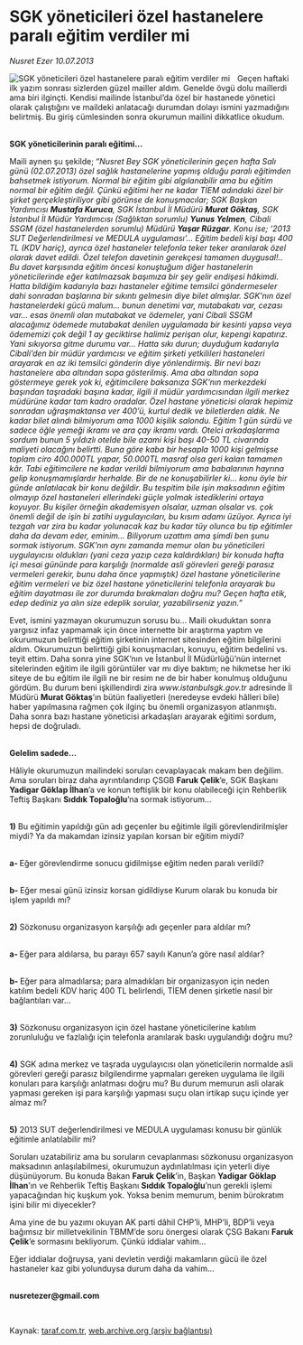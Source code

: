# SGK yöneticileri özel hastanelere paralı eğitim verdiler mi

*Nusret Ezer 10.07.2013*

<div class="yazi"><img align="left" alt="SGK yöneticileri özel hastanelere paralı eğitim verdiler mi" border="0" src="http://www.taraf.com.tr/fotoraflar/makaleler/sgk-yoneticileri-ozel-hastanelere-parali-egitim_8189_orijinal.jpg" style="border-right-width:10px; border-color:#FFFFFF"/><p>Geçen haftaki ilk yazım sonrası sizlerden güzel mailler aldım. Genelde övgü dolu maillerdi ama biri ilginçti. Kendisi mailinde İstanbul’da özel bir hastanede yönetici olarak çalıştığını ve maildeki anlatacağı durumdan dolayı ismini yazmadığını belirtmiş. Bu giriş cümlesinden sonra okurumun mailini dikkatlice okudum. </p>
<p><b><br/>SGK yöneticilerinin paralı eğitimi...</b></p>
<p>Maili aynen şu şekilde; “<i>Nusret Bey SGK yöneticilerinin geçen hafta Salı günü (02.07.2013) özel sağlık hastanelerine yapmış olduğu paralı eğitimden bahsetmek istiyorum. Normal bir eğitim gibi algılanabilir ama bu eğitim normal bir eğitim değil. Çünkü eğitimi her ne kadar TİEM adındaki özel bir şirket gerçekleştiriliyor gibi görünse de konuşmacılar; SGK Başkan Yardımcısı <b>Mustafa Kuruca</b>, SGK İstanbul İl Müdürü <b>Murat Göktaş</b>, SGK İstanbul İl Müdür Yardımcısı (Sağlıktan sorumlu) <b>Yunus Yelmen</b>, Cibali SSGM (özel hastanelerden sorumlu) Müdürü <b>Yaşar Rüzgar</b>. Konu ise; ‘2013 SUT Değerlendirilmesi ve MEDULA uygulaması’... Eğitim bedeli kişi başı 400 TL (KDV hariç), ayrıca özel hastaneler telefonla teker teker aranılarak özel olarak davet edildi. Özel telefon davetinin gerekçesi tamamen duygusal!.. Bu davet karşısında eğitim öncesi konuştuğum diğer hastanelerin yöneticilerinde eğer katılmazsak başımıza bir şey gelir endişesi hâkimdi. Hatta bildiğim kadarıyla bazı hastaneler eğitime temsilci göndermeseler dahi sonradan başlarına bir sıkıntı gelmesin diye bilet almışlar. SGK’nın özel hastanelerdeki gücü malum... bunun denetimi var, mutabakatı var, cezası var... esas önemli olan mutabakat ve ödemeler, yani Cibali SSGM alacağımız ödemede mutabakat denilen uygulamada bir kesinti yapsa veya ödememizi çok değil 1 ay geciktirse halimiz perişan olur, kepengi kapatırız. Yani sıkıyorsa gitme durumu var... Hatta sıkı durun; duyduğum kadarıyla Cibali’den bir müdür yardımcısı ve eğitim şirketi yetkilileri hastaneleri arayarak en az iki temsilci gönderin diye yönlendirmiş. Bir nevi bazı hastanelere aba altından sopa gösterilmiş. Ama aba altından sopa göstermeye gerek yok ki, eğitimcilere baksanıza SGK’nın merkezdeki başından taşradaki başına kadar, ilgili il müdür yardımcısından ilgili merkez müdürüne kadar tam kadro oradalar. Özel hastane yöneticisi olarak hepimiz sonradan uğraşmaktansa ver 400’ü, kurtul dedik ve biletlerden aldık. Ne kadar bilet alındı bilmiyorum ama 1000 kişilik salondu. Eğitim 1 gün sürdü ve sadece öğle yemeği ikramı ve ara çay ikramı vardı. Otelci arkadaşlarıma sordum bunun 5 yıldızlı otelde bile azami kişi başı 40-50 TL civarında maliyeti olacağını belirtti. Buna göre kaba bir hesapla 1000 kişi gelmişse toplam ciro 400.000TL yapar, 50.000TL masraf olsa geri kalan tamamen kâr. Tabi eğitimcilere ne kadar verildi bilmiyorum ama babalarının hayrına gelip konuşmamışlardır herhalde. Bir de ne konuşabilirler ki... konu öyle bir günde anlatılacak bir konu değildir. Bu tespitim bile işin maksadının eğitim olmayıp özel hastaneleri ellerindeki güçle yolmak istediklerini ortaya koyuyor. Bu kişiler örneğin akademisyen olsalar, uzman olsalar vs. çok önemli değil de işin bi zatihi uygulayıcıları, bu kısım adamı üzüyor. Ayrıca iyi tezgah var zira bu kadar yolunacak kaz bu kadar tüy olunca bu tip eğitimler daha da devam eder, eminim... Biliyorum uzattım ama şimdi ben şunu sormak istiyorum. SGK’nın aynı zamanda memur olan bu yöneticileri uygulayıcısı oldukları (yani ceza yazıp ceza kaldırdıkları) bir konuda hafta içi mesai gününde para karşılığı (normalde asli görevleri gereği parasız vermeleri gerekir, bunu daha önce yapmıştık) özel hastane yöneticilerine eğitim vermeleri ve biz özel hastane yöneticilerini telefonla arayarak bu eğitim dayatması ile zor durumda bırakmaları doğru mu? Geçen hafta etik, edep dediniz ya alın size edeplik sorular, yazabilirseniz yazın.”</i></p>
<p>Evet, ismini yazmayan okurumuzun sorusu bu... Maili okuduktan sonra yargısız infaz yapmamak için önce internette bir araştırma yaptım ve okurumuzun belirttiği eğitim şirketinin internet sitesinden eğitim bilgilerini aldım. Okurumuzun belirttiği gibi konuşmacıları, konuyu, eğitim bedelini vs. teyit ettim. Daha sonra yine SGK’nın ve İstanbul İl Müdürlüğü’nün internet sitelerinden eğitim ile ilgili görüntüler var mı diye baktım; ne hikmetse her iki siteye de bu eğitim ile ilgili ne bir resim ne de bir haber konulmuş olduğunu gördüm. Bu durum beni işkillendirdi zira <i>www.istanbulsgk.gov.tr</i> adresinde İl Müdürü <b>Murat Göktaş</b>’ın bütün faaliyetleri (neredeyse evdeki hâlleri bile) haber yapılmasına rağmen çok ilginç bu önemli organizasyon atlanmıştı. Daha sonra bazı hastane yöneticisi arkadaşları arayarak eğitimi sordum, hepsi de doğruladı. </p>
<p><b><br/>Gelelim sadede...</b></p>
<p>Hâliyle okurumuzun mailindeki soruları cevaplayacak makam ben değilim. Ama soruları biraz daha ayrıntılandırıp ÇSGB <b>Faruk Çelik</b>’e, SGK Başkanı <b>Yadigar Göklap İlhan</b>’a ve konun teftişlik bir konu olabileceği için Rehberlik Teftiş Başkanı <b>Sıddık Topaloğlu</b>’na sormak istiyorum...</p>
<p><b><br/>1)</b> Bu eğitimin yapıldığı gün adı geçenler bu eğitimle ilgili görevlendirilmişler miydi? Ya da makamdan izinsiz yapılan korsan bir eğitim miydi? </p>
<p><b><br/>a- </b>Eğer görevlendirme sonucu gidilmişse eğitim neden paralı verildi?</p>
<p><b><br/>b- </b>Eğer mesai günü izinsiz korsan gidildiyse Kurum olarak bu konuda bir işlem yapıldı mı? </p>
<p><b><br/>2)</b> Sözkonusu organizasyon karşılığı adı geçenler para aldılar mı? </p>
<p><b><br/>a- </b>Eğer para aldılarsa, bu parayı 657 sayılı Kanun’a göre nasıl aldılar?</p>
<p><b><br/>b- </b>Eğer para almadılarsa; para almadıkları bir organizasyon için neden katılım bedeli KDV hariç 400 TL belirlendi, TİEM denen şirketle nasıl bir bağlantıları var... </p>
<p><b><br/>3)</b> Sözkonusu organizasyon için özel hastane yöneticilerine katılım zorunluluğu ve fazlalığı için telefonla aranılarak baskı uygulandığı doğru mu?</p>
<p><b><br/>4)</b> SGK adına merkez ve taşrada uygulayıcısı olan yöneticilerin normalde asli görevleri gereği parasız bilgilendirme yapmaları gereken uygulama ile ilgili konuları para karşılığı anlatması doğru mu? Bu durum memurun asli olarak yapması gereken işi para karşılığı yapması suçu olan irtikap suçu içinde yer almaz mı?</p>
<p><b><br/>5)</b> 2013 SUT değerlendirilmesi ve MEDULA uygulaması konusu bir günlük eğitimle anlatılabilir mi?</p>
<p>Soruları uzatabiliriz ama bu soruların cevaplanması sözkonusu organizasyon maksadının anlaşılabilmesi, okurumuzun aydınlatılması için yeterli diye düşünüyorum. Bu konuda Bakan <b>Faruk Çelik</b>’in, Başkan <b>Yadigar Göklap İlhan</b>’ın ve Rehberlik Teftiş Başkanı <b>Sıddık Topaloğlu</b>’nun gerekli işlemi yapacağından hiç kuşkum yok. Yoksa benim memurum, benim bürokratım işini bilir mi diyecekler? </p>
<p>Ama yine de bu yazımı okuyan AK parti dâhil CHP’li, MHP’li, BDP’li veya bağımsız bir milletvekilinin TBMM’de soru önergesi olarak ÇSG Bakanı <b>Faruk Çelik</b>’e sormasını bekliyorum. Çünkü iddialar vahim...</p>
<p>Eğer iddialar doğruysa, yani devletin verdiği makamların gücü ile özel hastaneler kaz gibi yolunduysa durum daha da vahim...</p><b>
<p><br/>nusretezer@gmail.com</p>
<p></p></b> 
</div>

Kaynak: [taraf.com.tr](http://www.taraf.com.tr:80/nusret-ezer/makale-sgk-yoneticileri-ozel-hastanelere-parali-egitim.htm), [web.archive.org (arşiv bağlantısı)](http://web.archive.org/web/20130712003219/http://www.taraf.com.tr:80/nusret-ezer/makale-sgk-yoneticileri-ozel-hastanelere-parali-egitim.htm)
